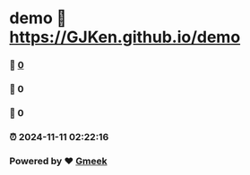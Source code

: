 # demo :link: https://GJKen.github.io/demo 
### :page_facing_up: [0](https://GJKen.github.io/demo/tag.html) 
### :speech_balloon: 0 
### :hibiscus: 0 
### :alarm_clock: 2024-11-11 02:22:16 
### Powered by :heart: [Gmeek](https://github.com/Meekdai/Gmeek)
